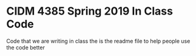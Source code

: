 # CIDM 4385 Spring 2019 In Class Code

Code that we are writing in class
the is the readme file to help people use the code better

